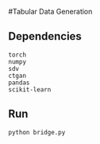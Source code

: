 #Tabular Data Generation

## Dependencies
```
torch
numpy
sdv
ctgan
pandas
scikit-learn
```

## Run

```
python bridge.py
```
